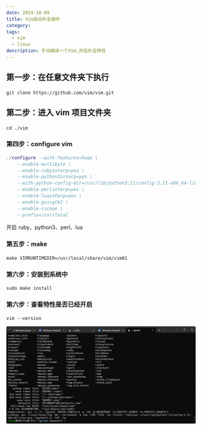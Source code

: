 ```yaml
---
date: 2024-10-09
title: Vim自动补全插件
category: 
tags:
  - vim
  - linux
description: 手动编译一个Vim,开启补全特性
---
```

## 第一步：在任意文件夹下执行

`git clone https://github.com/vim/vim.git`

## 第二步：进入 vim 项目文件夹

`cd ./vim`

### 第四步：configure vim

```lua
./configure --with-features=huge \
    --enable-multibyte \
    --enable-rubyinterp=yes \
    --enable-python3interp=yes \
    --with-python-config-dir=/usr/lib/python3.11/config-3.11-x86_64-linux-gnu \
    --enable-perlinterp=yes \
    --enable-luainterp=yes \
    --enable-gui=gtk2 \
    --enable-cscope \
    --prefix=/usr/local
```

开启 ruby、python3、perl、lua

### 第五步：make

`make VIMRUNTIMEDIR=/usr/local/share/vim/vim81`

### 第六步：安装到系统中

`sudo make install`

### 第六步：查看特性是否已经开启

`vim --version`

![](/posts/files/Pasted%20image%2020241009114234.png)